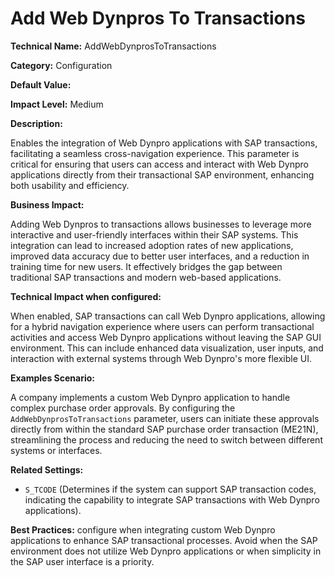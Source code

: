 # Add Web Dynpros To Transactions

**Technical Name:** AddWebDynprosToTransactions

**Category:** Configuration

**Default Value:**

**Impact Level:** Medium

**Description:**

Enables the integration of Web Dynpro applications with SAP transactions, facilitating a seamless cross-navigation experience. This parameter is critical for ensuring that users can access and interact with Web Dynpro applications directly from their transactional SAP environment, enhancing both usability and efficiency.

**Business Impact:**

Adding Web Dynpros to transactions allows businesses to leverage more interactive and user-friendly interfaces within their SAP systems. This integration can lead to increased adoption rates of new applications, improved data accuracy due to better user interfaces, and a reduction in training time for new users. It effectively bridges the gap between traditional SAP transactions and modern web-based applications.

**Technical Impact when configured:**

When enabled, SAP transactions can call Web Dynpro applications, allowing for a hybrid navigation experience where users can perform transactional activities and access Web Dynpro applications without leaving the SAP GUI environment. This can include enhanced data visualization, user inputs, and interaction with external systems through Web Dynpro's more flexible UI.

**Examples Scenario:**

A company implements a custom Web Dynpro application to handle complex purchase order approvals. By configuring the `AddWebDynprosToTransactions` parameter, users can initiate these approvals directly from within the standard SAP purchase order transaction (ME21N), streamlining the process and reducing the need to switch between different systems or interfaces.

**Related Settings:**

- `S_TCODE` (Determines if the system can support SAP transaction codes, indicating the capability to integrate SAP transactions with Web Dynpro applications).

**Best Practices:** configure when integrating custom Web Dynpro applications to enhance SAP transactional processes. Avoid when the SAP environment does not utilize Web Dynpro applications or when simplicity in the SAP user interface is a priority.